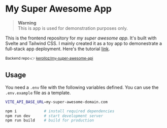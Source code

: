 # My Super Awesome App

> **Warning**  
> This is app is used for demonstration purposes only.

This is the frontend repository for _my super awesome app_. It's built with Svelte and Tailwind CSS. I mainly created it as a toy app to demonestrate a full-stack app deployment. Here's the tutorial [link](https://blog.kero.cf/free-deployment-for-your-full-stack-web-application).

<sup>Backend repo 👉 [kerolloz/my-super-awesome-api](https://github.com/kerolloz/my-super-awesome-api)</sup>

## Usage

You need a `.env` file with the following variables defined.
You can use the `.env.example` file as a template.

```bash
VITE_API_BASE_URL=my-super-awesome-domain.com
```

```bash
npm i            # install required dependencies
npm run dev      # start development server
npm run build    # build for production
```
